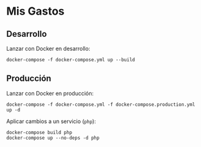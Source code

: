# Mis Gastos

## Desarrollo

Lanzar con Docker en desarrollo:

```
docker-compose -f docker-compose.yml up --build
```

## Producción

Lanzar con Docker en producción:

```
docker-compose -f docker-compose.yml -f docker-compose.production.yml up -d
```

Aplicar cambios a un servicio (`php`):

```
docker-compose build php
docker-compose up --no-deps -d php